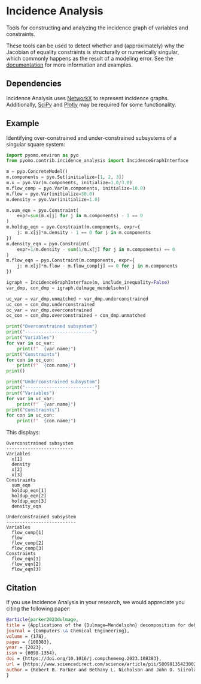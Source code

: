 # Incidence Analysis

Tools for constructing and analyzing the incidence graph of variables and
constraints.

These tools can be used to detect whether and (approximately) why the Jacobian
of equality constraints is structurally or numerically singular, which
commonly happens as the result of a modeling error.
See the
[documentation](https://pyomo.readthedocs.io/en/stable/contributed_packages/incidence/index.html)
for more information and examples.

## Dependencies

Incidence Analysis uses
[NetworkX](https://github.com/networkx/networkx)
to represent incidence graphs. Additionally,
[SciPy](https://github.com/scipy/scipy)
and
[Plotly](https://github.com/plotly/plotly.py)
may be required for some functionality.

## Example

Identifying over-constrained and under-constrained subsystems of a singular
square system:
```python
import pyomo.environ as pyo
from pyomo.contrib.incidence_analysis import IncidenceGraphInterface

m = pyo.ConcreteModel()
m.components = pyo.Set(initialize=[1, 2, 3])
m.x = pyo.Var(m.components, initialize=1.0/3.0)
m.flow_comp = pyo.Var(m.components, initialize=10.0)
m.flow = pyo.Var(initialize=30.0)
m.density = pyo.Var(initialize=1.0)

m.sum_eqn = pyo.Constraint(
    expr=sum(m.x[j] for j in m.components) - 1 == 0
)
m.holdup_eqn = pyo.Constraint(m.components, expr={
    j: m.x[j]*m.density - 1 == 0 for j in m.components
})
m.density_eqn = pyo.Constraint(
    expr=1/m.density - sum(1/m.x[j] for j in m.components) == 0
)
m.flow_eqn = pyo.Constraint(m.components, expr={
    j: m.x[j]*m.flow - m.flow_comp[j] == 0 for j in m.components
})

igraph = IncidenceGraphInterface(m, include_inequality=False)
var_dmp, con_dmp = igraph.dulmage_mendelsohn()

uc_var = var_dmp.unmatched + var_dmp.underconstrained
uc_con = con_dmp.underconstrained
oc_var = var_dmp.overconstrained
oc_con = con_dmp.overconstrained + con_dmp.unmatched

print("Overconstrained subsystem")
print("-------------------------")
print("Variables")
for var in oc_var:
    print(f"  {var.name}")
print("Constraints")
for con in oc_con:
    print(f"  {con.name}")
print()

print("Underconstrained subsystem")
print("--------------------------")
print("Variables")
for var in uc_var:
    print(f"  {var.name}")
print("Constraints")
for con in uc_con:
    print(f"  {con.name}")
```
This displays:
```console
Overconstrained subsystem
-------------------------
Variables
  x[1]
  density
  x[2]
  x[3]
Constraints
  sum_eqn
  holdup_eqn[1]
  holdup_eqn[2]
  holdup_eqn[3]
  density_eqn

Underconstrained subsystem
--------------------------
Variables
  flow_comp[1]
  flow
  flow_comp[2]
  flow_comp[3]
Constraints
  flow_eqn[1]
  flow_eqn[2]
  flow_eqn[3]
```

## Citation

If you use Incidence Analysis in your research, we would appreciate you citing
the following paper:
```bibtex
@article{parker2023dulmage,
title = {Applications of the {Dulmage–Mendelsohn} decomposition for debugging nonlinear optimization problems},
journal = {Computers \& Chemical Engineering},
volume = {178},
pages = {108383},
year = {2023},
issn = {0098-1354},
doi = {https://doi.org/10.1016/j.compchemeng.2023.108383},
url = {https://www.sciencedirect.com/science/article/pii/S0098135423002533},
author = {Robert B. Parker and Bethany L. Nicholson and John D. Siirola and Lorenz T. Biegler},
}
```
